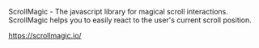 ScrollMagic - The javascript library for magical scroll interactions. ScrollMagic helps you to easily react to the user's current scroll position.

https://scrollmagic.io/
